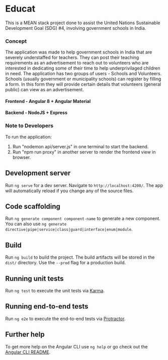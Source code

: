 # Educat

This is a MEAN stack project done to assist the United Nations Sustainable Development Goal (SDG) #4, involving government schools in India. 

### Concept

The application was made to help government schools in India that are severely understaffed for teachers. They can post their teaching requirements as an advertisement to reach out to volunteers who are interested in dedicating some of their time to help underprivilaged children in need. The application has two groups of users - Schools and Volunteers. Schools (usually government or municipality schools) can register by filling a form. In this form they will provide certain details that volunteers (general public) can view as an advertisement.

#### Frontend - Angular 8 + Angular Material
#### Backend - NodeJS + Express

### Note to Developers

To run the application:
1. Run "nodemon api/server.js" in one terminal to start the backend.
2. Run "npm run proxy" in another server to render the frontend view in browser.

## Development server

Run `ng serve` for a dev server. Navigate to `http://localhost:4200/`. The app will automatically reload if you change any of the source files.

## Code scaffolding

Run `ng generate component component-name` to generate a new component. You can also use `ng generate directive|pipe|service|class|guard|interface|enum|module`.

## Build

Run `ng build` to build the project. The build artifacts will be stored in the `dist/` directory. Use the `--prod` flag for a production build.

## Running unit tests

Run `ng test` to execute the unit tests via [Karma](https://karma-runner.github.io).

## Running end-to-end tests

Run `ng e2e` to execute the end-to-end tests via [Protractor](http://www.protractortest.org/).

## Further help

To get more help on the Angular CLI use `ng help` or go check out the [Angular CLI README](https://github.com/angular/angular-cli/blob/master/README.md).
